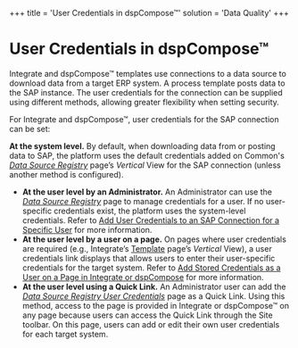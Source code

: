 +++
title = 'User Credentials in dspCompose™'
solution = 'Data Quality'
+++

# User Credentials in dspCompose™

Integrate and dspCompose™ templates use connections to a data source to
download data from a target ERP system. A process template posts data to
the SAP instance. The user credentials for the connection can be
supplied using different methods, allowing greater flexibility when
setting security.

For Integrate and dspCompose™, user credentials for the SAP connection
can be set:

<span style="font-weight: bold;">At the system level.</span> By default,
when downloading data from or posting data to SAP, the platform uses the
default credentials added on Common's
<span style="font-style: italic;">[Data Source
Registry](../../../Platform/Common/Page_Desc/Data_Source_Registry_H.htm#SAP_Application_Server_____-_General)</span>
page’s <span style="font-style: italic;">Vertical</span> View for the
SAP connection (unless another method is configured).

  - <span style="font-weight: bold;">At the user level by an
    Administrator.</span> An Administrator can use the
    <span style="font-style: italic;">[Data Source
    Registry](../../../Platform/Common/Page_Desc/Data_Source_Registry_H.htm#SAP_Application_Server_____-_General)</span><span style="font-style: italic;"></span> page
    to manage credentials for a user. If no user-specific credentials
    exist, the platform uses the system-level credentials. Refer to [Add
    User Credentials to an SAP Connection for a Specific
    User](../../../Platform/Common/Use_Cases/Add_User_Credentials_to_an_SAP_Connection_for_a_Specific_Use.htm)
    for more information.
  - <span style="font-weight: bold;">At the user level by a user on a
    page.</span> On pages where user credentials are required (e.g.,
    Integrate’s
    [Template](../../../Platform/Integrate/Page_Desc/Template_H.htm#Template_V_All_Tabs)
    page’s <span style="font-style: italic;">Vertical</span> View), a
    user credentials link displays that allows users to enter their
    user-specific credentials for the target system. Refer to [Add
    Stored Credentials as a User on a Page in Integrate or
    dspCompose](Add_Stored_Credentials_as_a_User_on_a_Page_in_Integrate_or_dspCompose.htm)
    for more information.
  - <span style="font-weight: bold;">At the user level using a Quick
    Link.</span> An Administrator user can add the
    <span style="font-style: italic;">[Data Source Registry User
    Credentials](../../../Platform/Common/Page_Desc/Data_Source_Registry_User_Credentials_H.htm)</span>
    page as a Quick Link. Using this method, access to the page is
    provided in Integrate or dspCompose™ on any page because users can
    access the Quick Link through the Site toolbar. On this page, users
    can add or edit their own user credentials for each target system.
